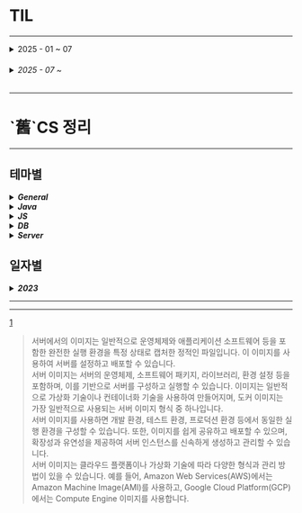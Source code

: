 # TIL
* * *
<details>
<summary>2025 - 01 ~ 07</summary>
<table>
  <thead>
    <tr>
      <th>순번</th>
      <th>날짜</th>
      <th>구분</th>
      <th>내용</th>
      <th>코드/참고</th>
    </tr>
  </thead>
  <tbody>
    <tr>
      <td style="text-align: center">1</td>
      <td style="text-align: center">2025-04-08</td>
      <td style="text-align: center"><code>JS</code></td>
      <td>
        <code>패키지 설치 및 관리</code><br>
        누더기 코딩의 대가<br>
        - 글로벌 패키지 남발<br>
        - 리액트 네이티브 초기화시 오류<br>
        <i>TypeError: cli.init is not a function</i><br>
        네이티브 구버전(안씀) 잔존<br>
        - dependency 관련 오류<br>
        - 네이티브 관련 패키지 재설치<br>
        - node npm nvm 업데이트<br>
        <br>
        하루죙일해서 딲 프로젝트 빌드까지
      </td>
      <td>
        <details><summary>Perplexity</summary>
          <code>npx react-native start --reset-cache</code><br>
          <code>npm uninstall -g react-native-cli</code><br>
          <code>npm uninstall -g react-native</code><br>
          <code>npm uninstall -g @react-native-community/cli</code><br>
          <code>npm cache clean --force</code><br>
          <code>npm install --force react-native-cli react-native</code><br>
          <code>npm install --save-dev @react-native-community/cli</code><br>
          <code>npm install --save-dev @react-native-community/cli-platform-android</code><br>
          <code>npm install --save-dev @react-native-community/cli-platform-ios</code><br>
          <code>npx react-native start --reset-cache</code><br>
          <code>npx rnx-align-deps --requirements react-native@0.76 --write</code>
        </details>
      </td>
    </tr>
    <tr>
      <td style="text-align: center">2</td>
      <td style="text-align: center">2025-04-11</td>
      <td style="text-align: center"><code>Alg</code></td>
      <td>
        <code>그래프</code><br>
        BFS-큐에 depth 1 넣고 빌때까지<br>
        DFS-스택[Stack Segment]이나 재귀<br>
        객체 사용용도에 따른 hashCode/equals 재정의
      </td>
      <td></td>
    </tr>
    <tr>
      <td style="text-align: center">3</td>
      <td style="text-align: center">2025-04-16</td>
      <td style="text-align: center"><code>JS</code><br><code>Refactoring</code></td>
      <td>
        <code>환경 변수 분리</code><br>
        환경 설정 값/환경 변수/시크릿 분리 - .env<br>
        <code>Nginx 리버스 프록시</code><br>
        👎 http/https 서버 노드에서 직접 제어 <br>
        👍 노드는 http포트에서 작동, https트래픽은<br>
        Nginx에서 수신, 인증을 거쳐 노드로 프록시<br>
        Nginx, Apache등 프록시/로드밸런서 - HTTPS 핸들링<br>
        Node.js 애플리케이션 - 내부적으로 HTTP 핸들링<br>
        SSL 인증서 프록시에서 일원화 관리<br>
        리버스 프록시에서 리다이렉트/HSTS/보안 헤더.. 추가 설정 용이<br>
        여러개의 노드 앱을 하나의 엔드포인트로 통합관리<br>
        앱은 HTTP만 핸들링
      </td>
      <td></td>
    </tr>
    <tr>
      <td style="text-align: center">4</td>
      <td style="text-align: center">2025-04-17</td>
      <td style="text-align: center"><code>Linux</code><br><code>JS</code></td>
      <td>
        <code>방화벽</code><br>
        개발 편의를 위해 전개방 &gt; 방화벽 적용<br>
        http/https 포트 외에도 내외부 접근에 따라 포트(MySQL등) 개방<br>
        <code>Nginx 설정 방식</code><br>
        프록시 설정을 통한 통합 관리 및 세부 설정<br>
        <code>Unix vs TCP/IP</code><br>
        DBConnection → <code>localhost → 유닉스 소켓</code> <code>Domain/IP → TCP/IP</code><br>
        유닉스 소켓<br>
        네트워크 스택 비경유. 외부 노출 제한적, 고성능
      </td>
      <td></td>
    </tr>
    <tr>
      <td style="text-align: center">5</td>
      <td style="text-align: center">2025-04-18</td>
      <td style="text-align: center"><code>JS</code><br><code>Refactoring</code></td>
      <td>
        <code>Prisma ORM</code><br>
        기존 떙SQL → 프리즈마ORM<br>
        AI assistant 통해 변경시 한번에 전체 변경하기보단 단계적으로<br>
        DB 구조 뽑아서 스키마 생성<br>
        환경변수값 적용 후 클라이언트 테스트<br>
        테스트 성공 후 코드덩어리 분리 → 테스트<br>
        !Bigint형 BigInt.prototype.toJSON toString<br>
        Front_TODO_<br>
        <b>QnA Request Path 수정한거 반영</b>
      </td>
      <td></td>
    </tr>
    <tr>
      <td style="text-align: center">6</td>
      <td style="text-align: center">2025-04-21</td>
      <td style="text-align: center"><code>JS</code><br><code>Refactoring</code></td>
      <td>
        <code>Prisma</code> 에서 DISTINCT<br>
        <pre>
    // 문제 목록 조회
    static async getProblems() {
        // DISTINCT는 Prisma에서 groupBy로 대체
        const result = await await prisma.$queryRaw`SELECT DISTINCT problem_id FROM solve`;
        const problems = await prisma.solve.findMany({
            distinct: ['problem_id'],
            select: { problem_id: true }
        });
        return problems;
    }</pre>
      <code>Invalid value for argument `distinct`. Expected SolveScalarFieldEnum.</code><br>
      <pre>Prisma의 일부 버전(특히 5.x 이상)에서는 distinct에 문자열 배열이 아닌 
Enum만 허용하도록 타입이 강화된 사례가 있습니다.
JavaScript(.js) 환경에서도 내부적으로 Enum을 요구할 수 있으며, 
이 경우 문서와 실제 동작이 다를 수 있습니다.
Prisma 클라이언트가 생성될 때 모델의 모든 필드 Enum(SolveScalarFieldEnum)을 
자동 생성하는데,
JS에서는 이 Enum을 직접 import해서 쓸 수 없습니다.
공식적으로는 문자열 배열이 허용되어야 하지만,
Prisma 버전/환경에 따라 오류가 발생할 수 있습니다.
이 경우, Prisma를 TypeScript로 마이그레이션하거나,
distinct 대신 raw 쿼리로 대체하는 것이 현실적인 해결책입니다.</pre>
      Enum은 프리스마 스키마가 알아서 생성해준다고 하는데 TS에서만 쓴댄다 ?? > raw로 우회..<br>
      </td>
      <td></td>
    </tr>
    <tr>
      <td style="text-align: center" rowspan="2">7</td>
      <td style="text-align: center" rowspan="2">2025-04-28</td>
      <td style="text-align: center"><code>MySQL</code><br></td>
      <td>
        <code>View placeholder</code> <br>
        <pre>
DB에서 뷰를 생성시, 복합 참조 등의 경우에서 
아직 생성되지 않은 테이블이나 뷰를 참조, 
참조 무결성 오류 발생.

이에 Forwad Engineering / mysqldump 등
스키마 구조 export시 뷰의 정의 무결성 유지차(정의 안전하게 포함?)
뷰와 동일 구조의 placeholder table 임시 생성, 이후 대체
</pre>
      </td>
      <td></td>
    </tr>
<tr>
      <td style="text-align: center"><code>Java</code><br></td>
      <td>
        <code>Core Principles of Java</code> <br>
        <pre>생각나는대로
<hr/>
- 객채 지향
  - 코드 재활용성 향상
  - 역할/책임 분배에 따른 명확/직관적 제품 관리
  - 유지보수 용이
  - 라이브러리 방대화, 선순환에 따른 개발 효율성 증진
  - 클래스 / 제네릭 / 상속 / 구현 / 인터페이스 / 캡슐화 / 모듈화
- `JVM` / JRE / JDK  
  - 핵심은 JVM? JDK는 development kit 이고 re무슨 에디션으로 기억 
  - virtual machine이 가상환경에서 뭔가 돌리면서 뭔가 훌륭
  - garbage collection이 JVM에 있었다했던거같고
  - 멀티쓰레드도 얘가구현했었나
<hr/>
Perplexity
<hr/><table>
  <tbody>
  <tr>
  <td>특징</td><td>자바(Java)</td><td>과거 언어(C, C++, Pascal 등)</td>
  </tr>
  <tr>
<td>플랫폼 독립성</td>
<td>JVM 기반, Write Once Run Anywhere</td>
<td>OS/플랫폼별 별도 컴파일 필요</td><tr>
  <tr>
<td>객체지향</td>
<td>철저한 OOP, 클래스 기반</td>
<td>C: 절차지향, C++: 혼합</td></tr>
  <tr>
<td>자동 메모리 관리</td>
<td>자동(가비지 컬렉션)</td>
<td>수동(malloc/free 등)</td></tr>
  <tr>
<td>내장 보안/네트워크</td>
<td>내장 API 및 샌드박스, 안전성 강조</td>
<td>외부 라이브러리, 보안 취약</td></tr>
  <tr>
<td>멀티스레딩</td>
<td>언어/라이브러리 차원 지원</td>
<td>플랫폼별 구현 필요</td></tr>
  <tr>
<tr><td>동적 로딩</td>
<td>JVM이 지원</td>
<td>정적 링크 기본, 동적 라이브러리 복잡</td></tr>
  <tr>
<td>문법/생산성</td>
<td>안전성·생산성 중시, 현대적 기능 지속 도입</td>
<td>포인터 등 위험 요소, 최신 기능 도입 느림</td></tr>
  <tr>
<td>성능</td>
<td>JIT로 인터프리터 한계 극복</td>
<td>네이티브 컴파일, 실행 속도 빠름</td></tr>
  <tr>
<td>라이브러리/생태계</td>
<td>방대하고 강력</td>
<td>제한적, 외부 의존</td>
</tr>
  </tbody>
<tr>
<td>객체지향 프로그래밍</td>
<td>플랫폼 독립성[유연성?]</td>
<td>강한 타입 검사</td>
<td>견고함과 보안[샌드박스 환경?]</td>
</tr>
<tr>
<td>간결하고 익숙한 문법</td>
<td>자동 메모리 관리</td>
<td>멀티스레딩 지원</td>
<td>풍부한 표준 라이브러리</td>
</tr>
</table>
- OOP(Object oriented programming)
  - 객체Object-속성field-행위method 구성, 상호작용을 통해 솔루션 [인스턴스는?]
  - Core Principles of OOP 캡슐화/상속/다형성/추상화
  - C: 절차지향, 구조체 / C++: 다중상속, 포인터 / Java: 단일상속 제네릭
- JIT(Just-In-Time) 컴파일
  - 프로그램 실행 중 바이트코드를 기계어로 실시간 컴파일, 성능 최적화
  - 인터프리터가 바이트코드를 실행하면서 자주 호출되는 코드를 식별합니다.
  - JIT 컴파일러가 해당 코드를 네이티브 코드로 변환합니다.
  - 이후에는 컴파일된 코드를 직접 실행하여 성능을 향상시킵니다.
  - 간단하게는 자주쓰는코드의 효율적 실행이니까 이것도 나름의 객체화 아닌가
  - Strong : 정적 컴파일 대비 실생 환경에 최적화(CPU Architecture), HotSpot
  - Week : 초기 실행에 컴파일 지연, 메모리 사용량 증가.
  - Ex : JVM
- Structured Concurrency(구조화된 동시성)
  - 동시성 작업의 수명 주기를 코드의 구문 구조에 맞춰 관리
  - 부모 작업이 하위 작업 제어, 오류 전파/자원 정리 보장
  - ! Scope 내 제한 : 모든 동시성 작업은 명시적 스코프에서 생성/종료
  - Exception throw / try catch 구문들 + 그 구조들
  - 하위 작업 실패 시 부모 작업으로 예외 전파
  - 스코프 종료 시 파일 핸들, 네트워크 연결 등 안전 해제 보장
  - 데드락 감소 : 작업 간 종속성을 코드 구조로 명시화
    - 데드락 문제가 종속성 명시로 해결이 가능한 부분이구나?
  - 스레드 누수 방지 : 스코프 외부 작업 제한으로 누수 방지
  * 정해진 문?법을 활용함으로써 효율적 코딩과 효과적인 자원 관리, 이벤트 핸들링 가능
- Enterprise Computing(기업?조직?비즈니스? 컴퓨팅)
  - 대규모 조직 복잡 비즈니스 프로세스 지원용 컴퓨팅 인프라/소프트웨어 체계
  - 주요 구성 요소
    - ERP(Enterprise Resource Planning) : 부서별 데이터 통합관리
    - CRM(Customer Relationship Management) : 고객별 데이터 분석/판매 자동화
    - Cloud Computing : AWS / Azure [Saas] 등 확장성[통일성, 경량] 있는 인프라
    - 빅데이터 분석 : Hadoop, Spark 활용 대량 데이터 처리
  - 핵심 특징
    - 고가용성 / 보안 / 통합
    - 통합에서 RESTful API, Enterprise Service Bus 활용 시스템 연동
- Distributed Systems(분산 시스템) : 여러 컴퓨터가 네트워크로 연결, 단일 시스템처럼 동작하는 컴퓨팅 환경.
  - 주요 특징
    - 확장성: 노드(서버 등) 추가를 통해 처리 용량 증설.
    - 내결함성: 일부 노드 장애 시에도 시스템 전체는 운영.
    - 병렬 처리: MapReduce 등으로 대용량 데이터 분산 처리.
  - 아키텍처 유형
    - 클라이언트-서버: 중앙 서버가 요청을 처리.
    - P2P(Peer-to-Peer): 모든 노드가 동등 역할 수행.
    - 마이크로서비스: 독립적인 서비스가 API로 통신.
  - 기술 사례
    - 분산 데이터베이스: Cassandra, MongoDB.
    - 분산 파일 시스템: HDFS, Google File System.
    - 메시징 시스템: Kafka, RabbitMQ.
  - 발전 과제
    - 일관성 유지: CAP 이론에 따라 Availability와 Consistency 간 균형 필요.
    - 네트워크 지연: 분산 트랜잭션 관리가 복잡합니다.
- Virtualize(가상화)
<table>
<tr>
<td>구분</td>
<td>전통적 가상화(VM)</td>
<td>컨테이너 기반(Docker)</td>
</tr>
<tr>
<td>추상화 계층</td>
<td>하드웨어 계층(Hypervisor 사용)</td>
<td>OS 커널 계층(호스트 커널 공유)</td>
</tr>
<tr>
<td>실행 단위</td>
<td>전체 OS + App</td>
<td>App + 의존성 패키지</td>
</tr>
<tr>
<td>성능</td>
<td>오버헤드 ↑(Guest OS부팅 필요)</td>
<td>오버헤드 ↓(ms단위 실행)</td>
</tr>
<tr>
<td>리소스 사용</td>
<td>각 VM이 독립적 메모리/CPU 할당</td>
<td>호스트 리소스 공유 및 동적 할당</td>
</tr>
<tr>
<td>이식성</td>
<td>호환성 제한(VM 이미지 크기↑</td>
<td>Docker 호환 환경 동일 실행</td>
</tr>
<tr>
<td>부팅 시간</td>
<td>1~5분</td>
<td>~1초</td>
</tr>
<tr>
<td>디스크/메모리</td>
<td>GB / Guest OS 메모리</td>
<td>MB / 프로세스 메모리</td>
</tr>
<tr>
<td>호환성</td>
<td>모든 OS 독립적 실행?</td>
<td>Linux / Windows 컨테이너 분리</td>
</tr>
</table>
</pre>
      </td>
      <td></td>
    </tr>
    <tr>
      <td style="text-align: center">8</td>
      <td style="text-align: center">2025-05-07</td>
      <td style="text-align: center"><code>CS</code><br></td>
      <td>
        <code>Various</code> <br>
        <pre>

Endpoint
-
    - URL. 마지막/끝단.
    - 요청과 응답의 상호작용 위치. 특정 기능/데이터와 1:1 대응
    - 메소드와 함께 사용, 메소드는 리퀘스트 패킷에 들어있나
Mock
-
    - 가짜/임시 함수. 테스트 과정에서 외부 의존성 등 
      실행의 복잡도나 지연시간을 증가시키는 함수를 가짜로 구현, 핵심 로직만 테스트 가능하도록
Stub
-
    - 임시로 대체한 미완성부
    - 미구현된 DB에 데이터 DML 실행 등
CI, Continuous Integration
-
    - 지속적 코드||구조의 통합/테스트/검사/디버깅
CD, Continuous Delivery/Deployment
-
    - 지속적 테스트+배포준비/배포
SI, System Integration
-
    - 시스템 통합. 각 구성품을 통합/연결해 하나의 큰 시스템으로 구축 및 운영
DevOps, Development+Operations
-
    - 개발+운영 분야간의 협업, 통합 등 
      전반적/전체적인 조직 문화, 프로세스, 도구, 역할 등을 통칭
    - 통합적 업무를 통해 사용자에게 빠르고 안정적인 소프트웨어 제공
Jest
-
    - coverage report: stmts/branch/funcs/lines/uncovered line
      [실행 가능 문장|명령] [코드 라인] 대부분 한줄에 명령문 한개니 비슷
      우테코 코딩 컨벤션에서 강조한 이유가 따로있나
</pre>
      </td>
      <td></td>
    </tr>
    <tr>
      <td style="text-align: center">9</td>
      <td style="text-align: center">2025-05-08</td>
      <td style="text-align: center">
<code>CS</code><br>
<code>Node.JS</code><br></td>
      <td>
        <code>Var</code> <br>
        <pre>

보일러플레이트
-
    - 활자판? 반복적으로 찍어내듯이 작성하는, 필요하지만 별도의 로직이나 구조 변경 없이 작성해야 하는 코드
    - 반복되는 만큼 표준이자 기본이라 볼 수 있되, 굳이 반복할 필요는 없으니 어노테이션과 도구(Lombok) 이용해 불필요 작업 방지
아티팩트 종속성
-
    아티팩트 : 라이브러리 클래스 등 객?체? 
    요약 : 소프트웨어 개발 과정에서 만들어지는 모든 산출물.
    정의 : 아티팩트는 소프트웨어의 아키텍처, 설계, 기능을 설명하거나 구현하는 데 사용되는 부산물로, 
           개발자가 전체 개발 프로세스를 추적하고 유지보수하는 데 중요한 역할을 합니다.
    용례
        코드 아티팩트 - jar, war, 소스 코드, 테스트 스크립트, 로그 파일 ...
        문서 아티팩트 - 설계 문서, 회의록, 메뉴얼, 다이어그램, 데이터 모델 ...
        프로젝트 관리 아티팩트 - 프로젝트 로드맵, 변경 로그, 품질 계획서 ...
    중요성
        재현성 - 동일 소스 코드로 동일 아티팩트 재생성/재현 
        이식성 - 하나의 아티팩트를 다양한 환경에 배포
        추적 가능성 - 특정 소스 코드 버전과 연결된 아티팩트 식별/추적
        자동화 지원 - CI/CD 파이프라인에서 배포 자동화 핵심 요소
    아티팩트들 잘 모으고있었고
API
=
    Application Programming Interface
    두 소프트웨어 구성 요소가 서로 
        통신하도록 해 주는 매커니즘.
        상호작용할 수 있게 해주는 매개체 = 인터페이스
    req/res 통신의 명확한 방식. 규약
</pre>
        <code>백준 코테</code> <br>
        <pre>

IO
=
    // 백준에서 Node 쉽지않고
    const fs = require('fs');
    const filePath = process.platform === "linux" ? "/dev/stdin" : "../input.txt";
    const input = fs.readFileSync(filePath, 'utf8').toString().trim().split('\n');
    백준도 리눅스였넹
아니 노드로보는게 맞나 TS쓰는게정상아닌가 ㅅㅂ
</pre>
      </td>
      <td></td>
    </tr>
    <tr>
      <td style="text-align: center">10</td>
      <td style="text-align: center">2025-05-09</td>
      <td style="text-align: center"><code>C?S</code><br></td>
      <td>
        <code>CallBack</code> <br>
        <pre>재귀문 > 반복문</pre>
      </td>
      <td></td>
    </tr>
    <tr>
      <td style="text-align: center"></td>
      <td style="text-align: center">2025-05-26</td>
      <td style="text-align: center"><code>React</code><br></td>
      <td>
        <code>React Structure</code> <br>
        <pre>

Flux Pattern
=
    Def)    페이스북(메타)에서 제안한 React 앱의 상태 관리 패턴.
            단방향 데이터 흐름이 핵심
            주요 구성요소 : Action > Dispatcher > Store > View(React Component)

    Struc)  Action
            사용자의 인터렉션(클릭 등)이나 네트워크 이벤트 등에서 발생.
            {type: 'ADD_TODO', payload: ...} 형태의 객체
            Dispatcher 
            모든 액션을 받아서 스토어로 전달하는 중앙 허브
            여러 스토어가 있을 경우 액션을 분배
            Store
            실제 어플리케이션의 상태(state) / 비즈니스 로직을 보관
            액션을 받아서 상태를 변경
            뷰에 변경 이벤트(emit change)를 알림
            View
            스토어의 상태를 구독(감지)하고, 상태가 변경되면 리렌더링
            사용자의 입력을 액션으로 변환해 Dispatcher에 전달
            useState(함수형 컴포넌트) / setState(클래스형 컴포넌트)
            state는 컴포넌트 안에서만 관리되고, 값이 바뀌면 해당 컴포넌트가 리렌더링됨
            
    Feat)   Features / Characteristics
            Store 직접 접근 금지
            상태 변경은 반드시 Action > Dispatcher > Store 경로를 통해서만
            단방향 데이터 흐름
            상태가 변경되면 View 리렌더링, View에서 직접 Store를 수정 불가.

Redux Library
=
    Def)    Flux의 아이디어를 더 단순화한 상태 관리 라이브러리
            Store는 단 하나
            Reducer라는 순수 함수로  상태 변화 정의
    Struc)  Action      - { type : 'INCREMENT', payload : ... } 등의 인터렉션 등
            Dispatch    - 액션을 스토어에 전달
            Reducer     - 이전 상태와 액션을 받아서 새로운 상태를 반환하는 순수 함수
            Store       - 상태를 보관, 구독자(View)에게 상태 변경 알림
            View        - 상태를 구독(감지), 액션을 디스패치
    Feat)   Store 직접 수정 불가
            Reducer 통해서만 상태 변경
            불변성 유지
            상태 객체를 직접 수정하지 않고, 새로운 객체로 반환
            단방향 데이터 흐름
            Action > Dispatch > Reducer > Store > View

Two-way Binding(양방향 바인딩)
=
    Def)    묶여있다 / 양방향으로
            데이터(Model) / 화면(UI, View)이 상호 연결되어 있어
            둘 중 하나가 변경되면 자동으로 나머지 하나가 동기화되는 데이터 처리 방식
            코드/데이터의 값이 변경되면 UI/뷰에도 즉시 반영되고
            뷰에서 사용자가 값을 바꾸면 모델에도 즉시 반영 
            Ex) Vue.js / Angular / Svelte ...
            React는 기본적으로 단방향 바인딩이지만
            상태(state)/이벤트핸들러 조합시 유사하게 구현 가능

One-way Binding(단방향 바인딩)
=
    Def)    상태 관리 컴포넌트에서 자식 컴포넌트에 props로 값을 넘기고,
            변경 이벤트를 콜백으로 받아 상태를 갱신하는 식으로 구현

</pre>
<code>Reflect API</code> <br/>
<pre>

### 프로그래밍 언어에서 런타임이 객체/클래스/함수/속성 등
### 구조와 정보를 동적으로 조회하거나 조작할 수 있게 해주는 기능
JS(ES6) Reflect API
=
    Def)    ECMAScript 2015에서 도입된 내장 객체.
            객체의 속성 조회/수정/함수 호출 등 다양한 메타프로그래밍 작업을 위한 정적 메소드 제공.
            객체의 내부 동작을 직접 다루거나 Proxy와 함께 사용
    Method) Reflect.get      (obj, prop)            : 속성값 접근
            Reflect.set      (obj, prop)            : 속성값 설정
            Reflect.has      (obj, prop)            : 속성값 존재유무 확인
            Reflect.apply    (func, thisAlg, args)  : 속성값 함수 호출
            Reflect.construct(constructor, args)    : 생성자 호출. ( == new )

Java Reflect API
=
    날아감ㅋㅋㅋㅋㅋㅋㅋㅋㅋㅋ

</pre>
      </td>
      <td></td>
    </tr>
    <tr>
      <td style="text-align: center">10</td>
      <td style="text-align: center">2025-05-28</td>
      <td style="text-align: center"><code>Algorithm</code><br></td>
      <td>
        <code>Greedy, 최소 불가능 합 판별</code> <br>
        <pre>

## Function
#### 1. 배열 정렬: 숫자를 오름차순으로 정렬합니다.
#### 2. 현재까지 만들 수 있는 최대값 추적: current_max 변수를 0으로 초기화합니다.
#### 3. 순회 및 검증:
> 각 숫자를 순회하며, 현재 숫자가 current_max + 1보다 크면
current_max + 1이 만들 수 없는 최소값입니다.
>
>그렇지 않으면 current_max에 현재 숫자를 더합니다.
>
#### 4. 모든 숫자 처리 후: 모든 숫자를 처리했다면 current_max + 1을 반환합니다.
## Complexity
<img src="https://velog.velcdn.com/images/nn98/post/2fe6eff6-eb53-4d5b-b3e5-7838e9373853/image.png"/>

## 해?석
#### 판별 숫자/재료 숫자로 호칭, 판별 숫자는 1(0+1)부터 시작<br />재료 숫자가 판별 숫자보다 클 경우 그 판별 숫자가 최소 불가능 합<br />재료 숫자가 판별 숫자보다 작거나 같으면 재료 숫자 += 판별 숫자
#### 재료 숫자를 하나씩 더한 수+1을 못만들면 그게 최소 불가능 합
</pre>
      </td>
      <td></td>
    </tr>
    <tr>
      <td style="text-align: center">11</td>
      <td style="text-align: center">2025-07-02</td>
      <td style="text-align: center"><code>CS</code><br><code>JS</code><br></td>
      <td>
        <code>Map, Object</code> <br>
        <pre>

## Object의 정렬
#### ES6부터 Object의 key가 문자열일때만 순서가 보장된다
</pre>
`TO?DO`

뭔 얘기일지 확인하고 해보기
1. 시스템 콜렉션 타입을 골고루 활용하기
2. 디렉토리 반복 매칭 구현하기
      </td>
      <td></td>
    </tr>
    <tr>
      <td style="text-align: center">12</td>
      <td style="text-align: center">2025-07-07</td>
      <td style="text-align: center"><code>CS</code><br><code>AI</code><br></td>
      <td>
        <code>MCP</code> <br>
        <pre>

# Model Context Protocol
## 개념 정의
### 인공지능(특히 대형 언어 모델LLM)과 외부 데이터 소스/도구를 표준 방식으로 연결하는 개방형 프로토콜
## 아키텍처
- ### Host : LLM App(IDE, ChatBot etc), 여러 클라이언트 관리, 사용자 인증/컨텍스트 집계
- ### Client : Host 와 Server 사이 1:1 연결, 메시지 라우팅, 기능 협상
- ### Server : 외부 데이터/툴 제공자, 실제 작업(검색, 파일 접근 등) 수행
- ### Protocol : JSON-RPC 2.0 기반 메시지 포맷, 연결/협상/구독/오류 처리 등 정의
### `메시지 흐름 및 구조`
- 하단 JSON-RPC 2.0 포맷 참고
## 주요 목적
### AI가 다양한 데이터/파일/시스템/툴 과 쉽게 연동할 수 있도록 통합 인터페이스 제공
## 적용 예시
- ### AI 데스크톱 앱(Calude Desktop etc)에서 파일 시스템 접근
- ### 개발환경(IDE)에서 코드/문서/데이터 연동
- ### 기업 내부 지식베이스, CRM, 데이터페이스 등과 AI의 통합
## 기술 특징 "AI의 USB-C"
- ### JSON-RPC 2.0기반 메시지 전송
- ### 서버-클라이언트 구조(MCP 서버, MCP 클라이언트, MCP 호스트)
- ### LSP와 유사 구조
## 주요 사례
- ### Anthropic, OpenAI, Google DeepMind 등 주요 AI 기업 및 다양한 개발 도구들이 MCP 채택
## 장점
- ### 단일 표준(plug-and-play)로 다양한 데이터·툴 연동
- ### 보안·접근 제어, 기능 협상, 오류 처리 등 내장
- ### 각종 AI 앱, IDE, 챗봇 등에서 손쉽게 확장 가능

</pre>
<code>JSON-RPC 2.0</code> <br>
<pre>

## 네트워크를 통한 PRC를 위해 설계된 프로토콜
#### 경량, 상태 비저장(stateless) 프로토콜, JSON 포맷 사용, HTTP, WebSocket 등 다양한 전송 계층에서 동작
#### Request 구조
- 클라이언트가 서버로 원격 함수 호출을 요청하는 메시지.
    - jsonrpc : 프로토콜 버전(항상 2.0)
    - method : 호출 함수명
    - params : 함수 인자
    - id : 요청 식별자(Response 매칭)
#### Response 구조
- 서버가 클라이언트의 요청에 대한 결과를 반환하는 메시지.
    - jsonrpc : 상동
    - result : 함수 실행 결과
    - error : 함수 실행중 오류 발생 시 오류 객체
    - id : 요청 식별자와 매칭해 동일한 값
#### Notification(알림)
- 식별자(id) 없이 응답 불필요한 단방향 메시지.

- ### 명시된(Named) 매개변수(Parameters)
    - "인자"를 객체로 전달 가능(가독성 / 확장성). 근데 원래 JSON도 가능했는데;
- ### 표준화된 오류 처리
    - 오류 코드 / 메시지 형식이 명확히 정의.
- ### 일괄(Batch) 요청
    - 복수 요청을 한 번에 전송

## PRC
### Remote Procedure Call
원격 프로시저 호출.
</pre>
<code>LSP</code> <br>
        <pre>

## 코드 에디터(클라이언트) - 언어 서버(서버)간 통신을 표준화한 프로토콜
- #### 코드 자동완성, 오류 진단, 정의 - 사용 위치 이동 등 언어 인텔리전스 기능 에디터에서 일관 제공
- #### 언어 서버 - 각 프로그래밍 언어별로 문법분석/자동완성/오류진단 등 기능 제공 독립 프로세스
- #### 클라이언트 - VSCode / Vim / Eclipse / IntelliJ etc.. LSP 지원 에디터 / IDE
- #### LSP Message - JSON-RPC 2.0 Format으로 textDocument/[didOpen/didChange/definition] 다양한 메시지 송수신
- #### 구조/흐름
    - 에디터가 파일을 열거나 변경 - LSP 클라이언트가 서버에 알림 전송
    - 서버는 코드 분석 - 진단 결과 / 자동완성 후보 / 정의 위치 등 정보 응답
    - 클라이언트는 응답 수신 후 에디터 UI에 반영
### 장점
- 언어 서버 하나로 다양한 에디터 지원 가능
- 에디터 - 서버 간 표준화된 인터페이스로 확장성 우수
</pre>
      </td> 
      <td></td>
    </tr>
  </tbody>
</table>
</details>

<h6> <details> <summary> 2025 - 07 ~ </summary>

<table>
<thead>
<tr>
<th>순번</th>
<th>001</th>
</tr>
</thead>
<tbody>
<tr>
<th>
날짜
</th>
<th>
2025-07-10
</th>
</tr>

<tr>
<th>
주제
</th>
<th>
<h4> <code>Java Spring_Boot/_MVC</code> </h4>
</th>
</tr>

<tr>
<th>
내용
</th>
<td>

![image](https://github.com/user-attachments/assets/cbf7f0b3-7cc4-44e6-a0ec-51a82f0e3379)
# Spring
자바 기반 오픈 소스 프레임워크  
객체의 생성/소멸/의조선 관리 등 복잡한 작업 대리  
개발자는 비즈니스 로직에 집중  
- **IoC (Inversion of Control, 제어의 역전)**
  - 객체의 생성 및 생명주기 관리를 컨테이너(스프링)가 담당
- **DI (Dependency Injection, 의존성 주입)**
  - 객체 간 의존 관계를 외부에서 주입
- **Bean (빈)**
  - 스프링 컨테이너에 의해 관리되는 객체
- **Bean Factory**
  - 스프링에서 IoC를 담당하는 기본 컨테이너
- **ApplicationContext**
  - BeanFactory의 확장, 더 많은 부가 기능(메시지, 이벤트) 제공
- **AOP (Aspect Oriented Programming, 관점 지향 프로그래밍)**
  - 공통 관심사 분리-코드 중복을 감축, 
    유지보수 용이화 프로그래밍 패러다임

# Spring Boot
스프링을 더 쉽고 빠르게 사용할 수 있도록 보조하는 도구이자 프레임워크  
- 자동 구성 (Auto-configuration)
  - 프로젝트에 포함된 라이브러리 기반 필요 설정 자동 수행
- 스타터 (Starter)
  - 특정 기능 추가 용이하도록 묶인 의존성 패키지`spring-boot-starter-web`
- 내장 서버 (Embedded Server)
  - 톰캣, 제티, 언더토우 등 WAS 내장 / 서버 설치 없이 실행
- 의존성 관리 (Dependency Management)
  - Maven, Gradle 등 빌드 도구를 통해 필요 라이브러리 관리
- 초기화 도구 (Spring Initializr)
  - 웹 기반 프로젝트 생성 도구, 필요 의존성 선택-스프링부트 프로젝트 시작 용이

# Spring MVC
웹 애플리케이션 개발을 위한 모듈, MVC 패넡 지원
- MVC Pattern
  - Model: 비즈니스 로직 및 데이터 처리
  - View: 사용자에게 보여지는 화면(HTML, JSON, etc..)
  - Controller: 사용자의 요청을 받아 모델에서 처리, 뷰로 전달
- DispatcherServlet
  - 모든 요청을 받아 적절한 컨트롤러에 분배하는 프론트 컨트롤러 역할
- HandlerMapping
  - URL 등 요청 정보를 기반으로 어떤 컨트롤러가 처리할지 결정
- HandlerAdapter
  - 컨트롤러를 실제로 실행시켜주는 어댑터 역할
- ViewResolver
  - 논리적 뷰 이름을 실제 뷰(JSP, Thymeleaf)로 변환
- ModelAndView
  - 컨트롤러가 반환하는 객체, Model데이터 / View정보 포함
- @Controller, @RestController, @ReqeustMapping
  - 각종 어노테이션을 통해 컨트롤러 및 요청 매핑을 정의
</td>
</tr>

</tbody>
</table>

<table>
<thead>
<tr>
<th>순번</th>
<th>001</th>
</tr>
</thead>
<tbody>
<tr>
<th>
날짜
</th>
<th>
2025-07-10
</th>
</tr>

<tr>
<th>
주제
</th>
<td>
<code></code>
</td>
</tr>

<tr>
<th>
내용
</th>
<td>
2025-07-10
</td>
</tr>

</tbody>
</table>

</details>
</h6>

* * *
<h1> `舊`CS 정리 </h1>

* * *
<h2> 테마별 </h2>

<details>
<summary><i><b>General</b></i></summary>


</details>

<details>
<summary><i><b>Java</b></i></summary>


</details>

<details>
<summary><i><b>JS</b></i></summary>


</details>

<details>
<summary><i><b>DB</b></i></summary>


</details>

<details>
<summary><i><b>Server</b></i></summary>

- Image<sup>[1](#이미지)</sup>: 일반적으로 운영체제와 애플리케이션 소프트웨어 등을 포함한 완전한 실행 환경을 특정 상태로 캡처한 정적인 파일

</details>

<h2> 일자별 </h2>

<details><summary><i><b>2023</b></i></summary>

 <details><summary>06/16</summary>

- Chat GPT3.5 중간에 끊기던거 continue generate 기능
- 서버 코드 테스트: Docker / VM / etc...
- Docker Hyper-V WSL(Windows Subsystem for Linux)
- Image<sup>[1](#이미지)</sup>: 일반적으로 운영체제와 애플리케이션 소프트웨어 등을 포함한 완전한 실행 환경을 특정 상태로 캡처한 정적인 파일
- [[Windows 10] Docker 설치 완벽 가이드(Home 포함)](https://www.lainyzine.com/ko/article/a-complete-guide-to-how-to-install-docker-desktop-on-windows-10/)
  </details>
  <details>
  <summary>06/20</summary>

    - Docker
        - Docker : 컨테이너 기반의 오픈소스 가상화 플랫폼
            - Container
                - 독립된 가상 곤간에서 프로세스가 동작하는 기술
                - 1서버 - n컨테이너
                - 프로그램, 실행환경 추상화, 동일 인터페이스 제공 <br> 프로그램 배포/관리 단순화
                - 독립/연동 실행 자유
                - 가상 머신: 각 가상 머신에 자원 할당 및 운영체제 구축 필요 <br> 컨테이너 기반 가상화: 도커 엔진 위에서 동작, 필요 자원
                  활용 <br> ![구조 비교](https://blog.kakaocdn.net/dn/mE4qK/btr1EcLMZMg/qGN0wmhM9qKjPqVoGiYKG1/img.png)
        - Docker Image
            - 소스 코드/실행에 필요한 툴/파일/라이브러리/설정값 등 포함
            - 같은 이미지에서 여러개의 컨테이너 생성 가능, <br> 컨테이너의 상태가 바뀌거나 삭제되더라도 이미지는 변하지 않음
            - Docker Image는 Docker Hub에 업로드, 공유/다운 가능
        - Docker File
            - Docker Image 생성용 파일
            - 생성할 이미지 정보 기술
            - Docker File 열람을 통해 이미지 구성 파악
        - [설치](https://www.lainyzine.com/ko/article/a-complete-guide-to-how-to-install-docker-desktop-on-windows-10/)
        - [테스트](https://www.lainyzine.com/ko/article/a-complete-guide-to-how-to-install-docker-desktop-on-windows-10/)
            - 도커 vm 실행 확인 <br> wsl -l -v
            - 리눅스 버전 확인 <br> wsl -d docker-desktop busybox
            - 도커 버전 확인 <br> docker version
            - 실행중인 컨테이너 확인 <br> docker ps
            - 최신버전의 nginx 이미지 기반 컨테이너 생성/싱행 <br> docker run -p 4567:80 -d nginx:latest <br> [결과 확인](127.0.0.1:4567)
              호스트 포트:컨테이너 포트

      </details>
      <details>
        <summary>06/23</summary>

        - WSL`GPT IS GOD`
            - Ubuntu
                - MS Store에서 설치
                - 설치된 앱을 실행 || cmd 등에서 wsl -d Ubuntu 실행
                - __Shift+Insert__ 안먹음; 우클릭으로 붙여넣기 가능
                - __Nginx__ 수정했으면 꼭 재시작
                - iptables
                    - `!ERR` sudo iptables -I INPUT 5 -i ens3 -p tcp --dport 9818 -m state --state NEW,ESTABLISHED -j
                      ACCEPT
                    - `!ERRMSG` iptables: Index of insertion too big.
                    - `!SOL`sudo iptables -A INPUT -i ens3 -p tcp --dport 9818 -m state --state NEW,ESTABLISHED -j
                      ACCEPT
      </details>
      <details>
        <summary>06/28</summary>

        - Ubuntu
            - Symbolic Link
                - *윈도우의 바로가기 개념? 참조값?*
                - !https용 pem 파일 복사/압축/압축해제/이동 등 작업 시도했더니 관련 오류 발생
                - `심볼릭 링크를 생성할 수없습니다` `cannot operate on dangling symlink`
                - 권한문제인줄 알았더니 심볼릭링크문제
                - letsencrypt key 파일이 자동 갱신될때마다 아카이브 폴더에 새로운 pem 파일 생성.
                - 생성된 최신 파일을 참조하는 pem 파일을 프로젝트에서 사용
      </details>
</details>

[//]: # (<details>)

[//]: # (  <summary>년</summary>)

[//]: # (  이 부분은 년에 대한 내용입니다.)

[//]: # ()

[//]: # (  - <details>)

[//]: # (    <summary>월</summary>)

[//]: # (    이 부분은 월에 대한 내용입니다.)

[//]: # (    )

[//]: # (    - <details>)

[//]: # (      <summary>일</summary>)

[//]: # (      이 부분은 일에 대한 내용입니다.)

[//]: # (    </details>)

[//]: # (    )

[//]: # (    - <details>)

[//]: # (      <summary>일</summary>)

[//]: # (      이 부분은 일에 대한 내용입니다.)

[//]: # (    </details>)

[//]: # ()

[//]: # (  </details>)

[//]: # (</details>)
* * *
* * *
[1](이미지)
> 서버에서의 이미지는 일반적으로 운영체제와 애플리케이션 소프트웨어 등을 포함한 완전한 실행 환경을 특정 상태로 캡처한 정적인 파일입니다. 이 이미지를 사용하여 서버를 설정하고 배포할 수 있습니다.<br>
서버 이미지는 서버의 운영체제, 소프트웨어 패키지, 라이브러리, 환경 설정 등을 포함하며, 이를 기반으로 서버를 구성하고 실행할 수 있습니다. 이미지는 일반적으로 가상화 기술이나 컨테이너화 기술을 사용하여 만들어지며, 도커 이미지는 가장 일반적으로 사용되는 서버 이미지 형식 중 하나입니다.<br>
서버 이미지를 사용하면 개발 환경, 테스트 환경, 프로덕션 환경 등에서 동일한 실행 환경을 구성할 수 있습니다. 또한, 이미지를 쉽게 공유하고 배포할 수 있으며, 확장성과 유연성을 제공하여 서버 인스턴스를 신속하게 생성하고 관리할 수 있습니다.<br>
서버 이미지는 클라우드 플랫폼이나 가상화 기술에 따라 다양한 형식과 관리 방법이 있을 수 있습니다. 예를 들어, Amazon Web Services(AWS)에서는 Amazon Machine Image(AMI)를 사용하고, Google Cloud Platform(GCP)에서는 Compute Engine 이미지를 사용합니다.